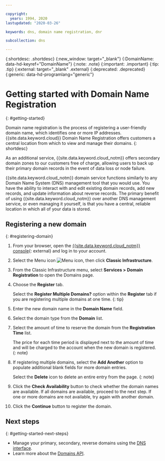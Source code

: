 ```yaml
---

copyright: 
  years: 1994, 2020
lastupdated: "2020-03-26"

keywords: dns, domain name registration, dnr

subcollection: dns

---
```


{:shortdesc: .shortdesc}
{:new_window: target="_blank"}
{:DomainName: data-hd-keyref="DomainName"}
{:note: .note}
{:important: .important}
{:tip: .tip}
{:external: target="_blank" .external}
{:deprecated: .deprecated}
{:generic: data-hd-programlang="generic"}
 
# Getting started with Domain Name Registration 
{: #getting-started}

Domain name registration is the process of registering a user-friendly domain name, which identifies one or more IP addresses. {{site.data.keyword.cloud}} Domain Name Registration offers customers a central location from which to view and manage their domains. 
{: shortdesc}

As an additional service, {{site.data.keyword.cloud_notm}} offers secondary domain zones to our customers free of charge, allowing users to back up their primary domain records in the event of data loss or node failure.

{{site.data.keyword.cloud_notm}} domain service functions similarly to any Domain Name System (DNS) management tool that you would use. You have the ability to interact with and edit existing domain records, add new records, and update information about reverse records. The primary benefit of using {{site.data.keyword.cloud_notm}} over another DNS management service, or even managing it yourself, is that you have a central, reliable location in which all of your data is stored.

## Registering a new domain
{: #registering-domain}

1. From your browser, open the [{{site.data.keyword.cloud_notm}} console](https://{DomainName}/){: external} and log in to your account.
1. Select the Menu icon ![Menu icon](../../icons/icon_hamburger.svg), then click **Classic Infrastructure**.
1. From the Classic Infrastructure menu, select **Services > Domain Registration** to open the Domains page.
1. Choose the **Register** tab.

   Select the **Register Multiple Domains?** option within the **Register** tab if you are registering multiple domains at one time.
   {: tip}

1. Enter the new domain name in the **Domain Name** field.
1. Select the domain type from the **Domain** list.
1. Select the amount of time to reserve the domain from the **Registration Time** list.

    The price for each time period is displayed next to the amount of time and will be charged to the account when the new domain is registered.
    {: note}

1. If registering multiple domains, select the **Add Another** option to populate additional blank fields for more domain entries.

   Select the **Delete** icon to delete an entire entry from the page.
   {: note}

1. Click the **Check Availability** button to check whether the domain names are available. If all domains are available, proceed to the next step. If one or more domains are not available, try again with another domain.
1. Click the **Continue** button to register the domain.

## Next steps
{: #getting-started-next-steps}

* Manage your primary, secondary, reverse domains using the [DNS interface](/docs/dns?topic=dns-how-to-use-the-dns-interface).
* Learn more about the [Domains API](/docs/dns?topic=dns-getting-started-with-the-dns-api).
